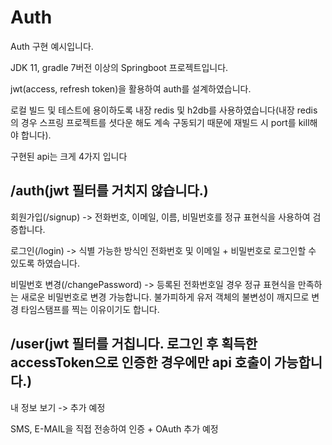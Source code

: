 # Auth
Auth 구현 예시입니다.

JDK 11, gradle 7버전 이상의 Springboot 프로젝트입니다.

jwt(access, refresh token)을 활용하여 auth를 설계하였습니다.

로컬 빌드 및 테스트에 용이하도록 내장 redis 및 h2db를 사용하였습니다(내장 redis의 경우 스프링 프로젝트를 셧다운 해도 계속 구동되기 때문에 재빌드 시 port를 kill해야 합니다).

구현된 api는 크게 4가지 입니다

## /auth(jwt 필터를 거치지 않습니다.)

회원가입(/signup) -> 전화번호, 이메일, 이름, 비밀번호를 정규 표현식을 사용하여 검증합니다.

로그인(/login) -> 식별 가능한 방식인 전화번호 및 이메일 + 비밀번호로 로그인할 수 있도록 하였습니다.

비밀번호 변경(/changePassword) -> 등록된 전화번호일 경우 정규 표현식을 만족하는 새로운 비밀번호로 변경 가능합니다. 불가피하게 유저 객체의 불변성이 깨지므로 변경 타임스탬프를 찍는 이유이기도 합니다.

## /user(jwt 필터를 거칩니다. 로그인 후 획득한 accessToken으로 인증한 경우에만 api 호출이 가능합니다.)

내 정보 보기 -> 추가 예정

SMS, E-MAIL을 직접 전송하여 인증 + OAuth 추가 예정
